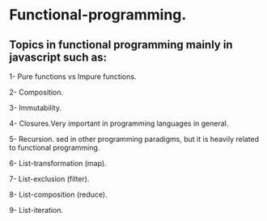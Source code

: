 # Functional-programming. 


## Topics in functional programming mainly in javascript such as:


1- Pure functions vs Impure functions.

2- Composition.

3- Immutability.

4- Closures.Very important in programming languages in general.

5- Recursion. sed in other programming paradigms, but it is heavily related to functional programming.

6- List-transformation (map).

7- List-exclusion (filter).

8- List-composition (reduce).

9- List-iteration.



